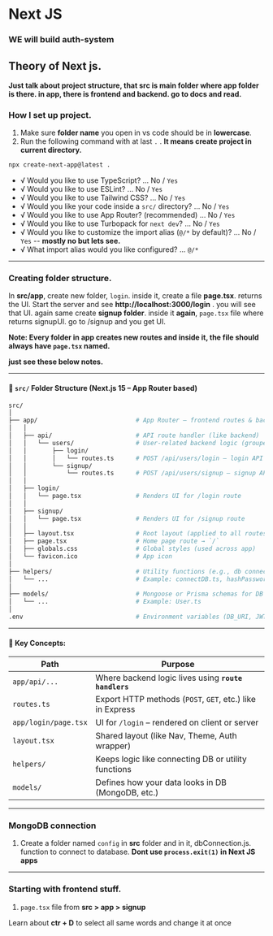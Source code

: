 # Next JS

### WE will build auth-system

## Theory of Next js.

**Just talk about project structure, that src is main folder where app folder is there. in app, there is frontend and backend. go to docs and read.**

### How I set up project.

1. Make sure **folder name** you open in vs code should be in **lowercase**.
2. Run the following command with at last `.` . **It means create project in current directory.**

```bash
npx create-next-app@latest .
```

- √ Would you like to use TypeScript? ... No / `Yes`
- √ Would you like to use ESLint? ... No / `Yes`
- √ Would you like to use Tailwind CSS? ... No / `Yes`
- √ Would you like your code inside a `src/` directory? ... No / `Yes`
- √ Would you like to use App Router? (recommended) ... No / `Yes`
- √ Would you like to use Turbopack for `next dev`? ... No / `Yes`
- √ Would you like to customize the import alias (`@/*` by default)? ... No / `Yes` -- **mostly no but lets see.**
- √ What import alias would you like configured? ... `@/*`

---

### Creating folder structure.

In **src/app**, create new folder, `login`. inside it, create a file **page.tsx**. returns the UI. Start the server and see **http://localhost:3000/login** . you will see that UI. again same create **signup folder**. inside it **again**, `page.tsx` file where returns signupUI. go to /signup and you get UI.

**Note: Every folder in app creates new routes and inside it, the file should always have `page.tsx` named.**

**just see these below notes.**

---

#### 📁 `src/` Folder Structure (Next.js 15 – App Router based)

```bash
src/
│
├── app/                           # App Router – frontend routes & backend API
│   │
│   ├── api/                       # API route handler (like backend)
│   │   └── users/                 # User-related backend logic (grouped)
│   │       ├── login/
│   │       │   └── routes.ts      # POST /api/users/login – login API logic
│   │       └── signup/
│   │           └── routes.ts      # POST /api/users/signup – signup API logic
│   │
│   ├── login/
│   │   └── page.tsx               # Renders UI for /login route
│   │
│   ├── signup/
│   │   └── page.tsx               # Renders UI for /signup route
│   │
│   ├── layout.tsx                 # Root layout (applied to all routes)
│   ├── page.tsx                   # Home page route → `/`
│   ├── globals.css                # Global styles (used across app)
│   └── favicon.ico                # App icon
│
├── helpers/                       # Utility functions (e.g., db connection, hashing)
│   └── ...                        # Example: connectDB.ts, hashPassword.ts
│
├── models/                        # Mongoose or Prisma schemas for DB
│   └── ...                        # Example: User.ts
│
.env                               # Environment variables (DB_URI, JWT_SECRET, etc.)
```

---

#### 📌 Key Concepts:

| Path                 | Purpose                                                   |
| -------------------- | --------------------------------------------------------- |
| `app/api/...`        | Where backend logic lives using **`route handlers`**      |
| `routes.ts`          | Export HTTP methods (`POST`, `GET`, etc.) like in Express |
| `app/login/page.tsx` | UI for `/login` – rendered on client or server            |
| `layout.tsx`         | Shared layout (like Nav, Theme, Auth wrapper)             |
| `helpers/`           | Keeps logic like connecting DB or utility functions       |
| `models/`            | Defines how your data looks in DB (MongoDB, etc.)         |

---

### MongoDB connection

1. Create a folder named `config` in **src** folder and in it, dbConnection.js. function to connect to database. **Dont use `process.exit(1)` in Next JS apps**

---

### Starting with frontend stuff.

1. `page.tsx` file from **src > app > signup**

Learn about **ctr + D** to select all same words and change it at once
